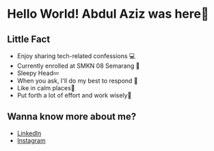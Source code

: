 # Hello World! Abdul Aziz was here👋

## Little Fact

- Enjoy sharing tech-related confessions 💻
- Currently enrolled at SMKN 08 Semarang 🏫
- Sleepy Head💤
- When you ask, I'll do my best to respond 🤔
- Like in calm places🧘
- Put forth a lot of effort and work wisely💪

## Wanna know more about me?

- [LinkedIn](https://www.linkedin.com/in/abdulazizmishbahudin/)
- [Instagram](https://www.instagram.com/abazmi_qwe/)
